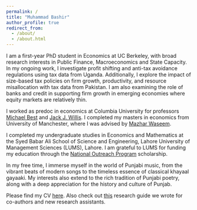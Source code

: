 ```yaml
---
permalink: /
title: "Muhammad Bashir"
author_profile: true
redirect_from: 
  - /about/
  - /about.html
---
```


I am a first-year PhD student in Economics at UC Berkeley, with broad research interests in Public Finance, Macroeconomics and State Capacity. In my ongoing work, I investigate profit shifting and anti-tax avoidance regulations using tax data from Uganda. Additionally, I explore the impact of size-based tax policies on firm growth, productivity, and resource misallocation with tax data from Pakistan. I am also examining the role of banks and credit in supporting firm growth in emerging economies where equity markets are relatively thin.

I worked as predoc in economics at Columbia University for professors [Michael Best](https://blogs.cuit.columbia.edu/mcb2270/) and [Jack J. Willis](https://sites.google.com/view/jwillis/). I completed my masters in economics from University of Manchester, where I was advised by [Mazhar Waseem](https://mazharwaseem.com).

I completed my undergraduate studies in Economics and Mathematics at the Syed Babar Ali School of Science and Engineering, Lahore University of Management Sciences (LUMS), Lahore. I am grateful to LUMS for funding my education through the [National Outreach Program](https://nop.lums.edu.pk/) scholarship.

In my free time, I immerse myself in the world of Punjabi music, from the vibrant beats of modern songs to the timeless essence of classical khayaal gayaaki. My interests also extend to the rich tradition of Punjabi poetry, along with a deep appreciation for the history and culture of Punjab.

Please find my CV [here](/files/Bashir_CV.pdf). Also check out [this](https://bashirmohammad.github.io/RAGuide/intro.html) research guide we wrote for co-authors and new research assistants. 
